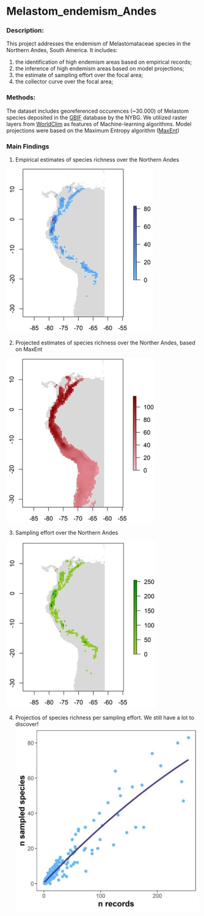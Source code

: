# Melastom_endemism_Andes

### Description:
This project addresses the endemism of Melastomataceae species in the Northern Andes, South America. It includes:
1. the identification of high endemism areas based on empirical records; 
2. the inference of high endemism areas based on model projections;
3. the estimate of sampling effort over the focal area; 
4. the collector curve over the focal area;<p>

### Methods:
The dataset includes georeferenced occurences (~30.000) of Melastom species deposited in the [GBIF](https://www.gbif.org) database by the NYBG. We utilized raster layers from [WorldClim](https://www.worldclim.org/) as features of Machine-learning algorithms. Model projections were based on the Maximum Entropy algorithm ([MaxEnt](https://biodiversityinformatics.amnh.org/open_source/maxent))

### Main Findings

1) Empirical estimates of species richness over the Northern Andes
  
![](https://github.com/eknery/Melastom_endemism_Andes/blob/main/3_spp_richness/spp_richness_maps/spp_richness12.jpg)

2) Projected estimates of species richness over the Norther Andes, based on MaxEnt
  
![](https://github.com/eknery/Melastom_endemism_Andes/blob/main/5_maxent_projections/andes_bin_projection_maps/andes_bin_projection12.jpg)

3) Sampling effort over the Northern Andes
  
![](https://github.com/eknery/Melastom_endemism_Andes/blob/main/7_sampling_effort/sampling_effort_maps/andes_record_counts12.jpg)

4) Projectios of species richness per sampling effort. We still have a lot to discover!
![](https://github.com/eknery/Melastom_endemism_Andes/blob/main/7_sampling_effort/sampled_spp_per_record.jpg)
